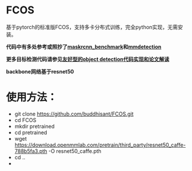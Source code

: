 # FCOS
基于pytorch的标准版FCOS，支持多卡分布式训练，完全python实现，无需安装。

**代码中有多处参考或照抄了[maskrcnn_benchmark](https://github.com/facebookresearch/maskrcnn-benchmark)和[mmdetection](https://github.com/open-mmlab/mmdetection)**

**更多目标检测代码请参见[友好型的object detection代码实现和论文解读](https://blog.csdn.net/gongyi_yf/article/details/109660890)**

**backbone网络基于resnet50**

# 使用方法：
- git clone https://github.com/buddhisant/FCOS.git
- cd FCOS
- mkdir pretrained
- cd pretrained
- wget https://download.openmmlab.com/pretrain/third_party/resnet50_caffe-788b5fa3.pth -O resnet50_caffe.pth
- cd ..
- 
